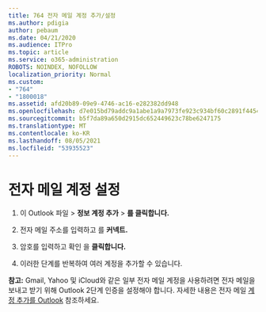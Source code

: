 ```yaml
---
title: 764 전자 메일 계정 추가/설정
ms.author: pdigia
author: pebaum
ms.date: 04/21/2020
ms.audience: ITPro
ms.topic: article
ms.service: o365-administration
ROBOTS: NOINDEX, NOFOLLOW
localization_priority: Normal
ms.custom:
- "764"
- "1800018"
ms.assetid: afd20b89-09e9-4746-ac16-e282382dd948
ms.openlocfilehash: d7e015bd79addc9a1abe1a9a7973fe923c934bf60c2891f4454c13622a2b8a9f
ms.sourcegitcommit: b5f7da89a650d2915dc652449623c78be6247175
ms.translationtype: MT
ms.contentlocale: ko-KR
ms.lasthandoff: 08/05/2021
ms.locfileid: "53935523"
---
```

# <a name="set-up-email-accounts"></a>전자 메일 계정 설정

1. 이 Outlook 파일   >  **정보 계정 추가**  >  **를 클릭합니다.**

2. 전자 메일 주소를 입력하고 를 **커넥트.**

3. 암호를 입력하고 확인 을 **클릭합니다.**

4. 이러한 단계를 반복하여 여러 계정을 추가할 수 있습니다.

**참고:** Gmail, Yahoo 및 iCloud와 같은 일부 전자 메일 계정을 사용하려면 전자 메일을 보내고 받기 위해 Outlook 2단계 인증을 설정해야 합니다. 자세한 내용은 전자 메일 [계정 추가를 Outlook](https://support.office.com/article/6e27792a-9267-4aa4-8bb6-c84ef146101b.aspx) 참조하세요.
  